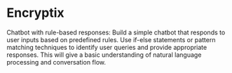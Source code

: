 # Encryptix
Chatbot with rule-based responses: Build a simple chatbot that responds to user inputs based on predefined rules. Use if-else statements or pattern matching techniques to identify user queries and provide appropriate responses. This will give a basic understanding of natural language processing and conversation flow.
